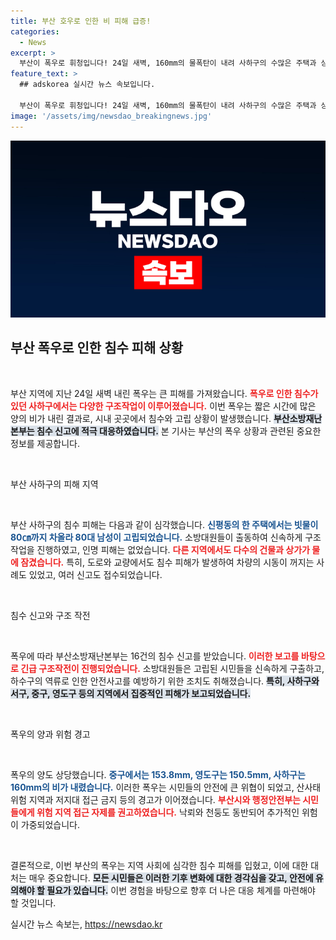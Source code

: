 ```yaml
---
title: 부산 호우로 인한 비 피해 급증!
categories:
  - News
excerpt: >
  부산이 폭우로 휘청입니다! 24일 새벽, 160mm의 물폭탄이 내려 사하구의 수많은 주택과 상가가 침수되고, 고립된 80대 남성이 구조되는 긴급 상황이 발생했습니다. 시민들은 안전사고에 주의하며 위험지역 접근을 자제해야 합니다.
feature_text: >
  ## adskorea 실시간 뉴스 속보입니다.

  부산이 폭우로 휘청입니다! 24일 새벽, 160mm의 물폭탄이 내려 사하구의 수많은 주택과 상가가 침수되고, 고립된 80대 남성이 구조되는 긴급 상황이 발생했습니다. 시민들은 안전사고에 주의하며 위험지역 접근을 자제해야 합니다.
image: '/assets/img/newsdao_breakingnews.jpg'
---
```


<p><img src="/assets/img/newsdao_breakingnews.jpg" alt="adskorea 속보" /></p>

<h2 data-ke-size="size26">부산 폭우로 인한 침수 피해 상황</h2>

<p data-ke-size="size16">&nbsp;</p>

<p>부산 지역에 지난 24일 새벽 내린 폭우는 큰 피해를 가져왔습니다. <b><span style="color: #ee2323;">폭우로 인한 침수가 있던 사하구에서는 다양한 구조작업이 이루어졌습니다.</span></b> 이번 폭우는 짧은 시간에 많은 양의 비가 내린 결과로, 시내 곳곳에서 침수와 고립 상황이 발생했습니다. <b><span style="background-color: #21538527;">부산소방재난본부는 침수 신고에 적극 대응하였습니다.</span></b> 본 기사는 부산의 폭우 상황과 관련된 중요한 정보를 제공합니다.</p>

<p data-ke-size="size16">&nbsp;</p>

<p>부산 사하구의 피해 지역</p>

<p data-ke-size="size16">&nbsp;</p>

<p>부산 사하구의 침수 피해는 다음과 같이 심각했습니다. <b><span style="color: #1a5490;">신평동의 한 주택에서는 빗물이 80㎝까지 차올라 80대 남성이 고립되었습니다.</span></b> 소방대원들이 출동하여 신속하게 구조 작업을 진행하였고, 인명 피해는 없었습니다. <b><span style="color: #ee2323;">다른 지역에서도 다수의 건물과 상가가 물에 잠겼습니다.</span></b> 특히, 도로와 교량에서도 침수 피해가 발생하여 차량의 시동이 꺼지는 사례도 있었고, 여러 신고도 접수되었습니다.</p>

<p data-ke-size="size16">&nbsp;</p>

<p>침수 신고와 구조 작전</p>

<p data-ke-size="size16">&nbsp;</p>

<p>폭우에 따라 부산소방재난본부는 16건의 침수 신고를 받았습니다. <b><span style="color: #ee2323;">이러한 보고를 바탕으로 긴급 구조작전이 진행되었습니다.</span></b> 소방대원들은 고립된 시민들을 신속하게 구출하고, 하수구의 역류로 인한 안전사고를 예방하기 위한 조치도 취해졌습니다. <b><span style="background-color: #21538527;">특히, 사하구와 서구, 중구, 영도구 등의 지역에서 집중적인 피해가 보고되었습니다.</span></b></p>

<p data-ke-size="size16">&nbsp;</p>

<p>폭우의 양과 위험 경고</p>

<p data-ke-size="size16">&nbsp;</p>

<p>폭우의 양도 상당했습니다. <b><span style="color: #1a5490;">중구에서는 153.8mm, 영도구는 150.5mm, 사하구는 160mm의 비가 내렸습니다.</span></b> 이러한 폭우는 시민들의 안전에 큰 위협이 되었고, 산사태 위험 지역과 저지대 접근 금지 등의 경고가 이어졌습니다. <b><span style="color: #ee2323;">부산시와 행정안전부는 시민들에게 위험 지역 접근 자제를 권고하였습니다.</span></b> 낙뢰와 천둥도 동반되어 추가적인 위험이 가중되었습니다.</p>

<p data-ke-size="size16">&nbsp;</p>

<p>결론적으로, 이번 부산의 폭우는 지역 사회에 심각한 침수 피해를 입혔고, 이에 대한 대처는 매우 중요합니다. <b><span style="background-color: #21538527;">모든 시민들은 이러한 기후 변화에 대한 경각심을 갖고, 안전에 유의해야 할 필요가 있습니다.</span></b> 이번 경험을 바탕으로 향후 더 나은 대응 체계를 마련해야 할 것입니다.</p>
실시간 뉴스 속보는, <a href="https://newsdao.kr" rel="dofollow">https://newsdao.kr</a>


